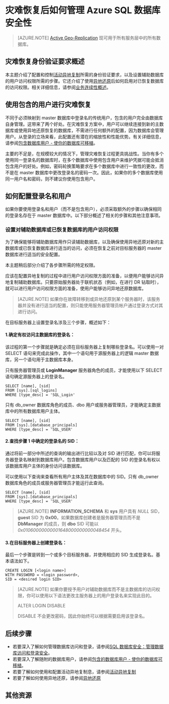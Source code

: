 <properties
	pageTitle="如何在将数据库还原到新的服务器或将数据库故障转移到辅助数据库副本后进行安全管理 | Azure"
	description="本主题介绍在数据库还原或故障转移后进行安全管理时的安全注意事项。"
	services="sql-database"
	documentationCenter="na"
	authors="CarlRabeler"
	manager="jhubbard"
	editor="monicar" />


<tags
	ms.service="sql-database"
	ms.date="07/16/2016"
	wacn.date="09/19/2016" />

# 灾难恢复后如何管理 Azure SQL 数据库安全性

>[AZURE.NOTE] [Active Geo-Replication](/documentation/articles/sql-database-geo-replication-overview/) 现可用于所有服务层中的所有数据库。

## 灾难恢复身份验证要求概述

本主题介绍了配置和控制[活动异地复制](/documentation/articles/sql-database-geo-replication-overview/)所需的身份验证要求，以及设置辅助数据库的用户访问权限所需的步骤。它还介绍了使用[异地还原](/documentation/articles/sql-database-recovery-using-backups/#geo-restore)后如何启用对已恢复数据库的访问权限。相关详细信息，请参阅[业务连续性概述](/documentation/articles/sql-database-business-continuity/)。

## 使用包含的用户进行灾难恢复

不同于必须映射到 master 数据库中登录名的传统用户，包含的用户完全由数据库自身管理。这带来了两个好处。在灾难恢复方案中，用户可以继续连接到新的主数据库或使用异地还原恢复的数据库，不需进行任何额外的配置，因为数据库会管理用户。从登录的立场来看，此配置还有潜在的缩放性和性能优势。有关详细信息，请参阅[包含数据库用户 - 使你的数据库可移植](https://msdn.microsoft.com/zh-cn/library/ff929188.aspx)。

主要的不足是，在规模较大的情况下，管理灾难恢复过程更具挑战性。当你有多个使用同一登录名的数据库时，在多个数据库中使用包含用户来维护凭据可能会抵消包含用户的好处。例如，密码轮换策略要求在多个数据库中进行一致性的更改，而不是在 master 数据库中更改登录名的密码一次。因此，如果你的多个数据库使用同一用户名和密码，则不建议你使用包含用户。

## 如何配置登录名和用户

如果你要使用登录名和用户（而不是包含用户），必须采取额外的步骤以确保相同的登录名存在于 master 数据库中。以下部分概述了相关的步骤和其他注意事项。

### 设置对辅助数据库或已恢复数据库的用户访问权限

为了确保能够将辅助数据库用作只读辅助数据库，以及确保使用异地还原对新的主数据库或已恢复数据库进行适当的访问，必须在恢复之前对目标服务器的 master 数据库进行适当的安全配置。

本主题稍后部分介绍了各步骤所需的特定权限。

应该在配置异地复制的过程中进行用户访问权限方面的准备，以便用户能够访问异地复制辅助数据库。只要原始服务器处于联机状态（例如，在进行 DR 钻取时），就可以进行用户访问权限方面的准备，使用户能够访问异地还原数据库。

>[AZURE.NOTE] 如果你在故障转移到或异地还原到某个服务器时，该服务器并没有进行适当的配置，则只能使用服务器管理员帐户通过登录方式对其进行访问。

在目标服务器上设置登录名涉及三个步骤，概述如下：

#### 1\.确定有权访问主数据库的登录名：
该过程的第一个步骤就是确定必须在目标服务器上复制哪些登录名。可以使用一对 SELECT 语句来完成此操作，其中一个语句用于源服务器上的逻辑 master 数据库，另一个语句用于主数据库本身。

只有服务器管理员或 **LoginManager** 服务器角色的成员，才能使用以下 SELECT 语句确定源服务器上的登录名。

	SELECT [name], [sid] 
	FROM [sys].[sql_logins] 
	WHERE [type_desc] = 'SQL_Login'

只有 db\_owner 数据库角色的成员、dbo 用户或服务器管理员，才能确定主数据库中的所有数据库用户主体。

	SELECT [name], [sid]
	FROM [sys].[database_principals]
	WHERE [type_desc] = 'SQL_USER'

#### 2\.查找步骤 1 中确定的登录名的 SID：
通过将前一部分中所述的查询的输出进行比较以及对 SID 进行匹配，你可以将服务器登录名映射到数据库用户。包含数据库用户以及匹配的 SID 的登录名有权以该数据库用户主体的身份访问该数据库。

可以使用以下查询来查看所有用户主体及其在数据库中的 SID。只有 db\_owner 数据库角色的成员或服务器管理员才能运行此查询。

	SELECT [name], [sid]
	FROM [sys].[database_principals]
	WHERE [type_desc] = 'SQL_USER'

>[AZURE.NOTE] **INFORMATION\_SCHEMA** 和 **sys** 用户具有 *NULL* SID，**guest** SID 为 **0x00**。如果数据库创建者是服务器管理员而不是 **DbManager** 的成员，则 **dbo** SID 可能以 *0x01060000000001648000000000048454* 开头。

#### 3\.在目标服务器上创建登录名：
最后一个步骤是转到一个或多个目标服务器，并使用相应的 SID 生成登录名。基本语法如下。

	CREATE LOGIN [<login name>]
	WITH PASSWORD = <login password>,
	SID = <desired login SID>

>[AZURE.NOTE] 如果你要授予用户对辅助数据库而不是主数据库的访问权限，你可以使用以下语法更改主服务器上的用户登录名来实现此目的。
>
>ALTER LOGIN <login name> DISABLE
>
>DISABLE 不会更改密码，因此你始终可以根据需要启用该登录名。

## 后续步骤

- 若要深入了解如何管理数据库访问和登录，请参阅[SQL 数据库安全：管理数据库访问和登录安全](/documentation/articles/sql-database-manage-logins/)。
- 若要深入了解随附的数据库用户，请参阅[包含的数据库用户 - 使你的数据库可移植](https://msdn.microsoft.com/zh-cn/library/ff929188.aspx)。
- 若要了解如何使用和配置活动异地复制息，请参阅[活动异地复制](/documentation/articles/sql-database-geo-replication-overview/)
- 若要了解如何使用异地还原，请参阅[异地还原](/documentation/articles/sql-database-recovery-using-backups/#geo-restore)

## 其他资源

<!---HONumber=Mooncake_0912_2016-->
